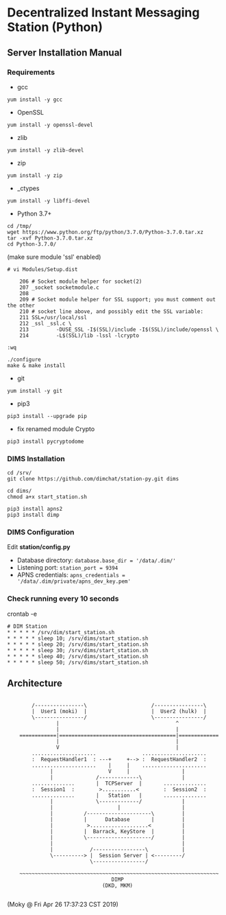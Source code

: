 # Decentralized Instant Messaging Station (Python)

## Server Installation Manual

### Requirements

* gcc

```
yum install -y gcc
```

* OpenSSL

```
yum install -y openssl-devel
```

* zlib

```
yum install -y zlib-devel
```

* zip

```
yum install -y zip
```

* _ctypes

```
yum install -y libffi-devel
```

* Python 3.7+

```
cd /tmp/
wget https://www.python.org/ftp/python/3.7.0/Python-3.7.0.tar.xz
tar -xvf Python-3.7.0.tar.xz
cd Python-3.7.0/
```

(make sure module 'ssl' enabled)

```
# vi Modules/Setup.dist

    206 # Socket module helper for socket(2)
    207 _socket socketmodule.c
    208 
    209 # Socket module helper for SSL support; you must comment out the other
    210 # socket line above, and possibly edit the SSL variable:
    211 SSL=/usr/local/ssl
    212 _ssl _ssl.c \
    213         -DUSE_SSL -I$(SSL)/include -I$(SSL)/include/openssl \
    214         -L$(SSL)/lib -lssl -lcrypto

:wq
```

```
./configure
make & make install
```

* git

```
yum install -y git
```

* pip3

```
pip3 install --upgrade pip
```

* fix renamed module Crypto

```
pip3 install pycryptodome
```

### DIMS Installation

```
cd /srv/
git clone https://github.com/dimchat/station-py.git dims

cd dims/
chmod a+x start_station.sh

pip3 install apns2
pip3 install dimp
```

### DIMS Configuration

Edit **station/config.py**

* Database directory: ```database.base_dir = '/data/.dim/'```
* Listening port: ```station_port = 9394```
* APNS credentials: ```apns_credentials = '/data/.dim/private/apns_dev_key.pem'```

### Check running every 10 seconds

crontab -e

```
# DIM Station
* * * * * /srv/dim/start_station.sh
* * * * * sleep 10; /srv/dims/start_station.sh
* * * * * sleep 20; /srv/dims/start_station.sh
* * * * * sleep 30; /srv/dims/start_station.sh
* * * * * sleep 40; /srv/dims/start_station.sh
* * * * * sleep 50; /srv/dims/start_station.sh
```

## Architecture

```

        /----------------\                     /----------------\
        |  User1 (moki)  |                     |  User2 (hulk)  |
        \----------------/                     \----------------/
                |                                      ^
                |                                      |
    ============|======================================|=============
                |                                      |
                V                                      |
        .....................               .....................
        :  RequestHandler1  : ---+     +--> :  RequestHandler2  :
        .....................    |     |    .....................
              |                  V     |                 |
              |              /-------------\             |
        ..............       |  TCPServer  |       ..............
        :  Session1  :        >...........<        :  Session2  :
        ..............       |   Station   |       ..............
              |              \-------------/             |
              |                     |                    |
              |          /---------------------\         |
              |          |      Database       |         |
              |           >...................<          |
              |          |  Barrack, KeyStore  |         |
              |          \---------------------/         |
              |                                          |
              |            /-----------------\           |
              \----------> |  Session Server | <---------/
                           \-----------------/
    
    ~~~~~~~~~~~~~~~~~~~~~~~~~~~~~~~~~~~~~~~~~~~~~~~~~~~~~~~~~~~~~~~~~
                                  DIMP
                               (DKD, MKM)
    
```

(Moky @ Fri Apr 26 17:37:23 CST 2019)
